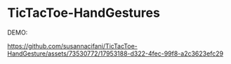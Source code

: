 # TicTacToe-HandGestures


DEMO:


https://github.com/susannacifani/TicTacToe-HandGesture/assets/73530772/17953188-d322-4fec-99f8-a2c3623efc29

